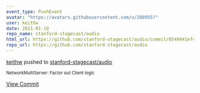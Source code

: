 ```yaml
---
event_type: PushEvent
avatar: "https://avatars.githubusercontent.com/u/208955?"
user: keithw
date: 2021-01-10
repo_name: stanford-stagecast/audio
html_url: https://github.com/stanford-stagecast/audio/commit/0549441efeefc863e65519a04776847f47aa3c3e
repo_url: https://github.com/stanford-stagecast/audio
---
```


<a href='https://github.com/keithw' target='_blank'>keithw</a> pushed to <a href='https://github.com/stanford-stagecast/audio' target='_blank'>stanford-stagecast/audio</a>

<small>NetworkMultiServer: Factor out Client logic</small>

<a href='https://github.com/stanford-stagecast/audio/commit/0549441efeefc863e65519a04776847f47aa3c3e' target='_blank'>View Commit</a>
